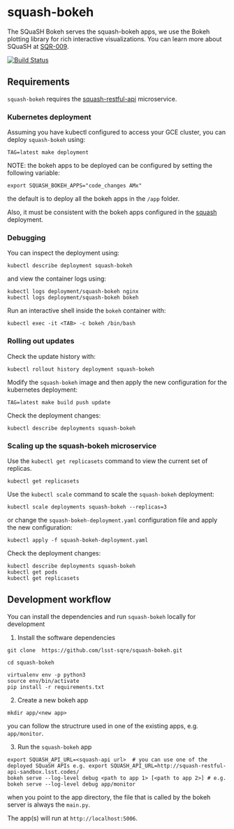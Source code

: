# squash-bokeh

The SQuaSH Bokeh serves the squash-bokeh apps, we use the Bokeh plotting library for rich interactive visualizations. You can learn more about SQuaSH at [SQR-009](https://sqr-009.lsst.io).

[![Build Status](https://travis-ci.org/lsst-sqre/squash-bokeh.svg?branch=master)](https://travis-ci.org/lsst-sqre/squash-bokeh)

## Requirements 

`squash-bokeh` requires the [squash-restful-api](https://github.com/lsst-sqre/squash-restful-api) microservice.

### Kubernetes deployment

Assuming you have kubectl configured to access your GCE cluster, you can deploy `squash-bokeh` using:

```
TAG=latest make deployment
```

NOTE: the bokeh apps to be deployed can be configured by setting the following variable:
```
export SQUASH_BOKEH_APPS="code_changes AMx"
```
the default is to deploy all the bokeh apps in the `/app` folder.

Also, it must be consistent with the bokeh apps configured in the [squash](https://github.com/lsst-sqre/squash) deployment.


### Debugging

You can inspect the deployment using:

```
kubectl describe deployment squash-bokeh
```

and view the container logs using:

```
kubectl logs deployment/squash-bokeh nginx
kubectl logs deployment/squash-bokeh bokeh
```

Run an interactive shell inside the `bokeh` container with:

```
kubectl exec -it <TAB> -c bokeh /bin/bash
```

### Rolling out updates

Check the update history with:

```
kubectl rollout history deployment squash-bokeh
```

Modify the `squash-bokeh` image and then apply the new configuration for the kubernetes deployment:

```
TAG=latest make build push update
```

Check the deployment changes:

```
kubectl describe deployments squash-bokeh
```

### Scaling up the squash-bokeh microservice

Use the `kubectl get replicasets` command to view the current set of replicas.

```
kubectl get replicasets
```

Use the `kubectl scale` command to scale the `squash-bokeh` deployment:

```
kubectl scale deployments squash-bokeh --replicas=3
```

or change the `squash-bokeh-deployment.yaml` configuration file and apply the new configuration:

```
kubectl apply -f squash-bokeh-deployment.yaml
```

Check the deployment changes:

```
kubectl describe deployments squash-bokeh
kubectl get pods
kubectl get replicasets
```

## Development workflow


You can install the dependencies and run `squash-bokeh` locally for development

1. Install the software dependencies
```
git clone  https://github.com/lsst-sqre/squash-bokeh.git

cd squash-bokeh

virtualenv env -p python3
source env/bin/activate
pip install -r requirements.txt
```

2. Create a new bokeh app

```
mkdir app/<new app>
```

you can follow the structrure used in one of the existing apps, e.g. `app/monitor`.

3. Run the `squash-bokeh` app

```
export SQUASH_API_URL=<squash-api url>  # you can use one of the deployed SQuaSH APIs e.g. export SQUASH_API_URL=http://squash-restful-api-sandbox.lsst.codes/
bokeh serve --log-level debug <path to app 1> [<path to app 2>] # e.g.  bokeh serve --log-level debug app/monitor
```

when you point to the app directory, the file that is called by the bokeh server is always the `main.py`.

The app(s) will run at `http://localhost:5006`.
